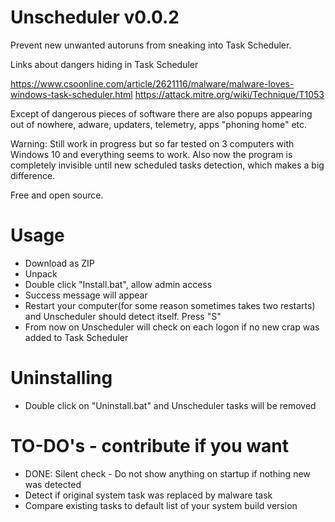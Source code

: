 # Unscheduler v0.0.2
Prevent new unwanted autoruns from sneaking into Task Scheduler.

Links about dangers hiding in Task Scheduler

https://www.csoonline.com/article/2621116/malware/malware-loves-windows-task-scheduler.html
https://attack.mitre.org/wiki/Technique/T1053

Except of dangerous pieces of software there are also popups appearing out of nowhere, adware, updaters, telemetry, apps "phoning home" etc.

Warning: Still work in progress but so far tested on 3 computers with Windows 10 and everything seems to work. Also now the program is completely invisible until new scheduled tasks detection, which makes a big difference.

Free and open source.

# Usage

- Download as ZIP
- Unpack
- Double click "Install.bat", allow admin access
- Success message will appear
- Restart your computer(for some reason sometimes takes two restarts) and Unscheduler should detect itself. Press "S"
- From now on Unscheduler will check on each logon if no new crap was added to Task Scheduler

# Uninstalling

- Double click on "Uninstall.bat" and Unscheduler tasks will be removed

# TO-DO's - contribute if you want

- DONE: Silent check - Do not show anything on startup if nothing new was detected
- Detect if original system task was replaced by malware task
- Compare existing tasks to default list of your system build version
